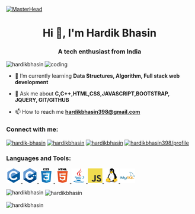 [![MasterHead](https://as1.ftcdn.net/v2/jpg/01/94/01/00/1000_F_194010093_9tC5JNVsiEOlVDs2F5Y6d0paYrdWTdbT.jpg)](https://hardikbhasin.io)
<h1 align="center">Hi 👋, I'm Hardik Bhasin</h1>
<h3 align="center">A tech enthusiast from India</h3>
<img align="right" width ="400" alt = "coding" src="https://media.tenor.com/BqbIhT4Mb7cAAAAd/programmer-rounded-edges.gif">

<p align="left"> <img src="https://komarev.com/ghpvc/?username=hardikbhasin&label=Profile%20views&color=0e75b6&style=flat" alt="hardikbhasin" /> </p>

- 🌱 I’m currently learning **Data Structures, Algorithm, Full stack web development**

- 💬 Ask me about **C,C++,HTML,CSS,JAVASCRIPT,BOOTSTRAP, JQUERY, GIT/GITHUB**

- 📫 How to reach me **hardikbhasin398@gmail.com**

<h3 align="left">Connect with me:</h3>
<p align="left">
<a href="https://linkedin.com/in/hardik-bhasin" target="blank"><img align="center" src="https://raw.githubusercontent.com/rahuldkjain/github-profile-readme-generator/master/src/images/icons/Social/linked-in-alt.svg" alt="hardik-bhasin" height="30" width="40" /></a>
<a href="https://www.codechef.com/users/hardikbhasin" target="blank"><img align="center" src="https://cdn.jsdelivr.net/npm/simple-icons@3.1.0/icons/codechef.svg" alt="hardikbhasin" height="30" width="40" /></a>
<a href="https://www.leetcode.com/hardikbhasin" target="blank"><img align="center" src="https://raw.githubusercontent.com/rahuldkjain/github-profile-readme-generator/master/src/images/icons/Social/leet-code.svg" alt="hardikbhasin" height="30" width="40" /></a>
<a href="https://auth.geeksforgeeks.org/user/hardikbhasin398/profile" target="blank"><img align="center" src="https://raw.githubusercontent.com/rahuldkjain/github-profile-readme-generator/master/src/images/icons/Social/geeks-for-geeks.svg" alt="hardikbhasin398/profile" height="30" width="40" /></a>
</p>

<h3 align="left">Languages and Tools:</h3>
<p align="left"> <a href="https://www.cprogramming.com/" target="_blank" rel="noreferrer"> <img src="https://raw.githubusercontent.com/devicons/devicon/master/icons/c/c-original.svg" alt="c" width="40" height="40"/> </a> <a href="https://www.w3schools.com/cpp/" target="_blank" rel="noreferrer"> <img src="https://raw.githubusercontent.com/devicons/devicon/master/icons/cplusplus/cplusplus-original.svg" alt="cplusplus" width="40" height="40"/> </a> <a href="https://www.w3schools.com/css/" target="_blank" rel="noreferrer"> <img src="https://raw.githubusercontent.com/devicons/devicon/master/icons/css3/css3-original-wordmark.svg" alt="css3" width="40" height="40"/> </a> <a href="https://www.w3.org/html/" target="_blank" rel="noreferrer"> <img src="https://raw.githubusercontent.com/devicons/devicon/master/icons/html5/html5-original-wordmark.svg" alt="html5" width="40" height="40"/> </a> <a href="https://www.java.com" target="_blank" rel="noreferrer"> <img src="https://raw.githubusercontent.com/devicons/devicon/master/icons/java/java-original.svg" alt="java" width="40" height="40"/> </a> <a href="https://developer.mozilla.org/en-US/docs/Web/JavaScript" target="_blank" rel="noreferrer"> <img src="https://raw.githubusercontent.com/devicons/devicon/master/icons/javascript/javascript-original.svg" alt="javascript" width="40" height="40"/> </a> <a href="https://www.linux.org/" target="_blank" rel="noreferrer"> <img src="https://raw.githubusercontent.com/devicons/devicon/master/icons/linux/linux-original.svg" alt="linux" width="40" height="40"/> </a> <a href="https://www.mysql.com/" target="_blank" rel="noreferrer"> <img src="https://raw.githubusercontent.com/devicons/devicon/master/icons/mysql/mysql-original-wordmark.svg" alt="mysql" width="40" height="40"/> </a> </p>

<p><img align="left" src="https://github-readme-stats.vercel.app/api/top-langs?username=hardikbhasin&show_icons=true&locale=en&layout=compact" alt="hardikbhasin" /></p>

<p>&nbsp;<img align="center" src="https://github-readme-stats.vercel.app/api?username=hardikbhasin&show_icons=true&locale=en" alt="hardikbhasin" /></p>

<p><img align="center" src="https://github-readme-streak-stats.herokuapp.com/?user=hardikbhasin&" alt="hardikbhasin" /></p>
